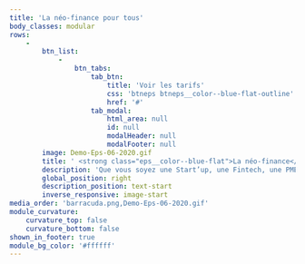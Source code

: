```yaml
---
title: 'La néo-finance pour tous'
body_classes: modular
rows:
    -
        btn_list:
            -
                btn_tabs:
                    tab_btn:
                        title: 'Voir les tarifs'
                        css: 'btneps btneps__color--blue-flat-outline'
                        href: '#'
                    tab_modal:
                        html_area: null
                        id: null
                        modalHeader: null
                        modalFooter: null
        image: Demo-Eps-06-2020.gif
        title: ' <strong class="eps__color--blue-flat">La néo-finance</strong> pour tous'
        description: 'Que vous soyez une Start’up, une Fintech, une PME, une entreprise privée ou publique : réinventez vos services avec des programmes de paiement intelligents pour vos collaborateurs et vos clients.'
        global_position: right
        description_position: text-start
        inverse_responsive: image-start
media_order: 'barracuda.png,Demo-Eps-06-2020.gif'
module_curvature:
    curvature_top: false
    curvature_bottom: false
shown_in_footer: true
module_bg_color: '#ffffff'
---
```


